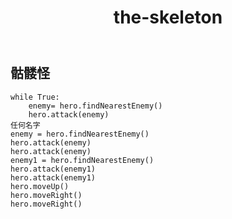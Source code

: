﻿---
layout: default
title: the-skeleton
---
## 骷髅怪
```
while True:
    enemy= hero.findNearestEnemy()
    hero.attack(enemy)
任何名字
enemy = hero.findNearestEnemy()
hero.attack(enemy)
hero.attack(enemy)
enemy1 = hero.findNearestEnemy()
hero.attack(enemy1)
hero.attack(enemy1)
hero.moveUp()
hero.moveRight()
hero.moveRight()

```
